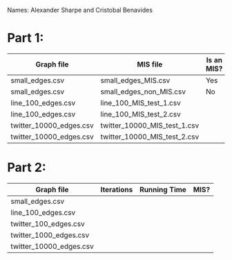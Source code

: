 Names: Alexander Sharpe and Cristobal Benavides

# Part 1: 

|        Graph file       |           MIS file           | Is an MIS? |
| ----------------------- | ---------------------------- | ---------- |
| small_edges.csv         | small_edges_MIS.csv          | Yes        |
| small_edges.csv         | small_edges_non_MIS.csv      | No         |
| line_100_edges.csv      | line_100_MIS_test_1.csv      |           |
| line_100_edges.csv      | line_100_MIS_test_2.csv      |           |
| twitter_10000_edges.csv | twitter_10000_MIS_test_1.csv |           |
| twitter_10000_edges.csv | twitter_10000_MIS_test_2.csv |           |

# Part 2:

|        Graph file       | Iterations | Running Time | MIS? |
| ----------------------- | ---------- | ------------ | ---- |
| small_edges.csv         |            |              |      |
| line_100_edges.csv      |            |              |      |
| twitter_100_edges.csv   |            |              |      |
| twitter_1000_edges.csv  |            |              |      |
| twitter_10000_edges.csv |            |              |      |
